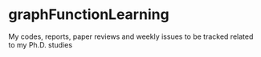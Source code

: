 # graphFunctionLearning
My codes, reports, paper reviews and weekly issues to be tracked related to my Ph.D. studies
